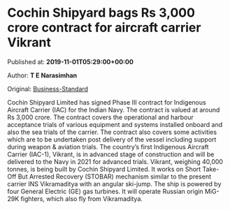 
# Cochin Shipyard bags Rs 3,000 crore contract for aircraft carrier Vikrant

Published at: **2019-11-01T05:29:00+00:00**

Author: **T E Narasimhan**

Original: [Business-Standard](https://www.business-standard.com/article/current-affairs/cochin-shipyard-bags-rs-3-000-crore-contract-for-aircraft-carrier-vikrant-119110100290_1.html)

Cochin Shipyard Limited has signed Phase III contract for Indigenous Aircraft Carrier (IAC) for the Indian Navy. The contract is valued at around Rs 3,000 crore.
The contract covers the operational and harbour acceptance trials of various equipment and systems installed onboard and also the sea trials of the carrier.
The contract also covers some activities which are to be undertaken post delivery of the vessel including support during weapon & aviation trials.
The country’s first Indigenous Aircraft Carrier (IAC-1), Vikrant, is in advanced stage of construction and will be delivered to the Navy in 2021 for advanced trials.
Vikrant, weighing 40,000 tonnes, is being built by Cochin Shipyard Limited. It works on Short Take-Off But Arrested Recovery (STOBAR) mechanism similar to the present carrier INS Vikramaditya with an angular ski-jump. The ship is powered by four General Electric (GE) gas turbines. It will operate Russian origin MiG-29K fighters, which also fly from Vikramaditya.
